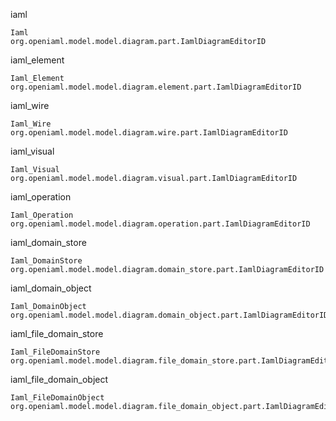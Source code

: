 iaml
```
Iaml
org.openiaml.model.model.diagram.part.IamlDiagramEditorID
```

iaml\_element
```
Iaml_Element
org.openiaml.model.model.diagram.element.part.IamlDiagramEditorID
```

iaml\_wire
```
Iaml_Wire
org.openiaml.model.model.diagram.wire.part.IamlDiagramEditorID
```

iaml\_visual
```
Iaml_Visual
org.openiaml.model.model.diagram.visual.part.IamlDiagramEditorID
```

iaml\_operation
```
Iaml_Operation
org.openiaml.model.model.diagram.operation.part.IamlDiagramEditorID
```

iaml\_domain\_store
```
Iaml_DomainStore
org.openiaml.model.model.diagram.domain_store.part.IamlDiagramEditorID
```

iaml\_domain\_object
```
Iaml_DomainObject
org.openiaml.model.model.diagram.domain_object.part.IamlDiagramEditorID
```

iaml\_file\_domain\_store
```
Iaml_FileDomainStore
org.openiaml.model.model.diagram.file_domain_store.part.IamlDiagramEditorID
```

iaml\_file\_domain\_object
```
Iaml_FileDomainObject
org.openiaml.model.model.diagram.file_domain_object.part.IamlDiagramEditorID
```